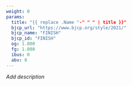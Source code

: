 ```yaml
---
weight: 0
params: 
  title: "{{ replace .Name "-" " " | title }}"
  bjcp_url: "https://www.bjcp.org/style/2021/"
  bjcp_name: "FINISH"
  bjcp_id: "FINISH"
  og: 1.000
  fg: 1.000
  ibus: 0
  abv: 0
---
```


*Add description*
